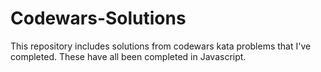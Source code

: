 # Codewars-Solutions
This repository includes solutions from codewars kata problems that I've completed. These have all been completed in Javascript.
